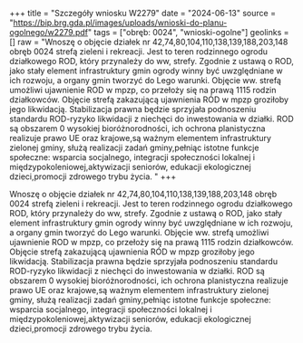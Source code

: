 +++
title = "Szczegóły wniosku W2279"
date = "2024-06-13"
source = "https://bip.brg.gda.pl/images/uploads/wnioski-do-planu-ogolnego/w2279.pdf"
tags = ["obręb: 0024", "wnioski-ogolne"]
geolinks = []
raw = "Wnoszę o objęcie działek nr 42,74,80,104,110,138,139,188,203,148 obręb 0024 strefą zieleni i rekreacji. Jest to teren rodzinnego ogrodu działkowego ROD, który przynależy do ww, strefy. Zgodnie z ustawą o ROD, jako stały element infrastruktury gmin ogrody winny być uwzględniane w ich rozwoju, a organy gmin tworzyć do Lego warunki. Objęcie ww. strefą umożliwi ujawnienie ROD w mpzp, co przełoży się na prawą 1115 rodzin działkowców. Objęcie strefą zakazującą ujawnienia RÓD w mpzp groziłoby jego likwidacją. Stabilizacja prawna będzie sprzyjała podnoszeniu standardu ROD-ryzyko likwidacji z niechęci do inwestowania w działki. ROD są obszarem 0 wysokiej bioróżnorodności, ich ochrona planistyczna realizuje prawo UE oraz krajowe,są ważnym elementem infrastruktury zielonej gminy, służą realizacji zadań gminy,pełniąc istotne funkcje społeczne: wsparcia socjalnego, integracji społeczności lokalnej i międzypokoleniowej,aktywizacji seniorów, edukacji ekologicznej dzieci,promocji zdrowego trybu życia. "
+++

Wnoszę o objęcie działek nr 42,74,80,104,110,138,139,188,203,148 obręb 0024
strefą zieleni i rekreacji. Jest to teren rodzinnego ogrodu działkowego ROD, który przynależy do
ww, strefy. Zgodnie z ustawą o ROD, jako stały element infrastruktury gmin ogrody winny być
uwzględniane w ich rozwoju, a organy gmin tworzyć do Lego warunki. Objęcie ww. strefą
umożliwi ujawnienie ROD w mpzp, co przełoży się na prawą 1115 rodzin działkowców. Objęcie
strefą zakazującą ujawnienia RÓD w mpzp groziłoby jego likwidacją. Stabilizacja prawna będzie
sprzyjała podnoszeniu standardu ROD-ryzyko likwidacji z niechęci do inwestowania w działki.
ROD są obszarem 0 wysokiej bioróżnorodności, ich ochrona planistyczna realizuje prawo UE oraz
krajowe,są ważnym elementem infrastruktury zielonej gminy, służą realizacji zadań
gminy,pełniąc istotne funkcje społeczne: wsparcia socjalnego, integracji społeczności lokalnej i
międzypokoleniowej,aktywizacji seniorów, edukacji ekologicznej dzieci,promocji zdrowego trybu
życia.



